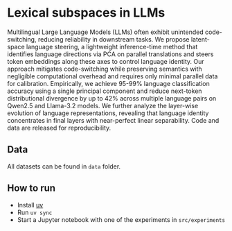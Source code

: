 # Lexical subspaces in LLMs

Multilingual Large Language Models (LLMs) often exhibit unintended code-switching, reducing reliability in downstream tasks. We propose latent-space language steering, a lightweight inference-time method that identifies language directions via PCA on parallel translations and steers token embeddings along these axes to control language identity. Our approach mitigates code-switching while preserving semantics with negligible computational overhead and requires only minimal parallel data for calibration. Empirically, we achieve 95-99\% language classification accuracy using a single principal component and reduce next-token distributional divergence by up to 42\% across multiple language pairs on Qwen2.5 and Llama-3.2 models. We further analyze the layer-wise evolution of language representations, revealing that language identity concentrates in final layers with near-perfect linear separability. Code and data are released for reproducibility.

## Data

All datasets can be found in `data` folder.

## How to run

- Install [uv](https://docs.astral.sh/uv/)
- Run `uv sync`
- Start a Jupyter notebook with one of the experiments in `src/experiments`
